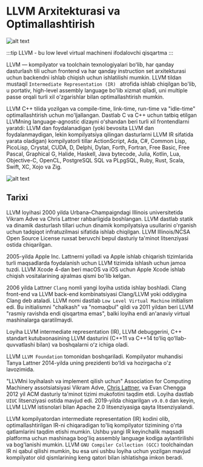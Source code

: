 # LLVM Arxitekturasi va Optimallashtirish


![alt text](https://llvm.org/img/DragonMedium.png)


:::tip
LLVM - bu low level virtual machineni ifodalovchi qisqartma
:::

LLVM — kompilyator va toolchain texnologiyalari boʻlib, har qanday dasturlash tili uchun frontend va har qanday instruction set arxitekturasi uchun backendni ishlab chiqish uchun ishlatilishi mumkin. LLVM tildan mustaqil `Intermediate Representation (IR) ` atrofida ishlab chiqilgan bo'lib, u portativ, high-level assembly language bo'lib xizmat qiladi, uni multiple passe orqali turli xil o'zgarishlar bilan optimallashtirish mumkin.

LLVM C++ tilida yozilgan va compile-time, link-time, run-time va "idle-time" optimallashtirish uchun mo'ljallangan.
Dastlab C va C++ uchun tatbiq etilgan LLVMning language-agnostic dizayni oʻshandan beri turli xil frontendlarni yaratdi: LLVM dan foydalanadigan (yoki bevosita LLVM dan foydalanmaydigan, lekin kompilyatsiya qilingan dasturlarni LLVM IR sifatida yarata oladigan) kompilyatorli tillar ActionScript, Ada, C#, Common Lisp, PicoLisp, Crystal, CUDA, D, Delphi, Dylan, Forth, Fortran, Free Basic, Free Pascal, Graphical G, Halide, Haskell, Java bytecode, Julia, Kotlin, Lua, Objective-C, OpenCL, PostgreSQL SQL va PLpgSQL, Ruby, Rust, Scala, Swift, XC, Xojo va Zig.

![alt text](https://assets-global.website-files.com/620d42e86cb8ec4d0839e59d/620d42e96cb8ec53c539ef17_c47cbc8cca9448df840b6c203a38ab8d.jpeg)

## Tarixi

LLVM loyihasi 2000 yilda Urbana–Champaigndagi Illinois universitetida Vikram Adve va Chris Lattner rahbarligida boshlangan. LLVM dastlab statik va dinamik dasturlash tillari uchun dinamik kompilyatsiya usullarini o'rganish uchun tadqiqot infratuzilmasi sifatida ishlab chiqilgan. LLVM Illinois/NCSA Open Source License ruxsat beruvchi bepul dasturiy ta'minot litsenziyasi ostida chiqarilgan. 

2005-yilda Apple Inc. Lattnerni yolladi va Apple ishlab chiqarish tizimlarida turli maqsadlarda foydalanish uchun LLVM tizimida ishlash uchun jamoa tuzdi. LLVM Xcode 4-dan beri macOS va iOS uchun Apple Xcode ishlab chiqish vositalarining ajralmas qismi bo'lib kelgan.

2006 yilda Lattner `Clang` nomli yangi loyiha ustida ishlay boshladi. Clang front-end va LLVM back-end kombinatsiyasi Clang/LLVM yoki oddiygina Clang deb ataladi. LLVM nomi dastlab `Low Level Virtual Machine` initialism edi. Bu initialismni "chalkash" va "nomaqbul" qildi va 2011 yildan beri LLVM "rasmiy ravishda endi qisqartma emas", balki loyiha endi an'anaviy virtual mashinalarga qaratilmaydi.

Loyiha LLVM intermediate representation (IR), LLVM debuggerini, C++ standart kutubxonasining LLVM dasturini (C++11 va C++14 toʻliq qoʻllab-quvvatlashi bilan) va boshqalarni oʻz ichiga oladi.

LLVM `LLVM Foundation` tomonidan boshqariladi. Kompilyator muhandisi Tanya Lattner 2014-yilda uning prezidenti boʻldi va hozirgacha o'z lavozimida.

"LLVMni loyihalash va implement qilish uchun" Association for Computing Machinery assotsiatsiyasi Vikram Adve, [Chris Lattner](https://github.com/lattner), va Evan Chengga 2012 yil ACM dasturiy ta'minot tizimi mukofotini taqdim etdi.
Loyiha dastlab `UIUC` litsenziyasi ostida mavjud edi. 2019-yilda chiqarilgan `v9.0.0` dan keyin, LLVM LLVM istisnolari bilan Apache 2.0 litsenziyasiga qayta litsenziyalandi.


LLVM kompilyatordan intermediate representation (IR) kodini olib, optimallashtirilgan IR-ni chiqaradigan to'liq kompilyator tizimining o'rta qatlamlarini taqdim etishi mumkin. Ushbu yangi IR keyinchalik maqsadli platforma uchun mashinaga bog'liq assembly language kodiga aylantirilishi va bog'lanishi mumkin. LLVM `GNU Compiler Collection (GCC)` toolchaindan IR ni qabul qilishi mumkin, bu esa uni ushbu loyiha uchun yozilgan mavjud kompilyator old qismlarining keng qatori bilan ishlatishga imkon beradi.